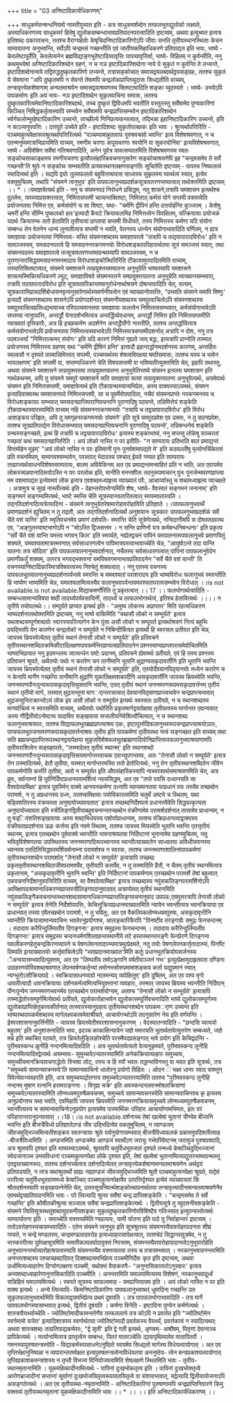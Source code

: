 +++
title = "03 अनिष्टादिकार्यधिकरणम्"

+++
साधुकर्मसन्बन्धनियमो नास्तीयुच्यत इति - अत्र साधुकमर्शब्देन तत्फलभूतद्युलोको लक्ष्यते, अस्याधिकरणस्य साधुकमर्र हितेषु द्युलोकसम्बन्धाभावप्रतिपादनपरत्वादिति द्रष्टव्यम्, अथवा इत्युच्यत इत्यत्र इतिशब्दः प्रकारवचनः, ततश्च वैराग्यहेतोः केषृचिदनिष्टादिकारिणोऽपि जीवाः सनति तृतीयस्थानस्थिताः केचन याम्ययातना अनुभवन्ति, सर्वेऽपि चन्द्रमसं गच्छन्तीति एवं जातीयकमिहाधिकरणे प्रतिपाद्यत इति भावः, भाष्ये - केवलेष्टापूर्तेति, केवलेत्यनेन ब्रह्मविद्याङ्गभूतेष्टादिव्यावृत्तिः पापव्यावृत्तिर्वा, भाष्ये- विहितम् न कुर्वन्तीति, ननु कथमुभयेषां अनिष्टादिकारिशब्देन ग्रहणं, न च नञ इष्टादिकारिशब्देना न्वये ये सुकृतं न कुर्वन्ति ते लभ्यन्ते, इष्टादिशब्देनान्वये तद्विरुद्धदुष्कृतकारिणो लभ्यन्ते, तत्रासङ्कोचात् समासद्वयलब्दार्थद्वयसङ्ग्रहः, ततश्च सुकृतं ये सेवमाना "अपि दुष्कृतमपि न सेवन्ते तेषामपि चन्द्रलोकप्राप्तिव्युदासः सिध्द्यतीति वाच्यम्, तन्त्रावृत्त्येकशेषाणाम् अन्यतमाश्रयेन समासद्वयाश्रयणस्य क्लिष्टत्वादिति शङ्का व्युदस्यते । भाष्ये- उभयेऽपि पापकर्माणः इति अयं भावः- नञ इष्टादिशब्देन सुकृतवाचिना समासः, ततश्च दुष्कृतकारित्वमेवानिष्टादिकारिशब्दार्थः, तच्च दुष्कृतं द्विविधमपि भवतीति वस्तुतस्तु सर्वेषामेव पुण्यकारिणां किञ्चित् निषिद्धकर्तृत्वस्यापि सम्भवेन सर्वेषामपि चन्द्रप्राप्तिसम्भवेन इष्टादिकारिशब्देन र्स्वर्गफलोन्मुखेष्टादिकारिण उच्यन्ते, ताच्छील्ये णिनिप्रत्ययान्तत्वात्, तद्भिन्ना इहानिष्टादिकारिण उच्यन्ते, इति न काऽप्यनुपपत्तिः । दत्तपूते उच्येते इति - इष्टादिशब्दः सुकृतोपलक्षकः इति भावः । श्रुत्यर्थापत्तिरिति - पञ्चमाहुत्यपेक्षारूपश्रुत्यर्थापत्तिरित्यर्थः "पञ्चम्यामाहुतावापः पुरुषवचसो भवन्ति' इत्य विशेषश्रवणात्, न च एतन्मनुष्यमात्राभिप्रायमिति वाच्यम्, रमणीय चरणाः कपूयचरणाः श्वयोनिं वा सूकरयोनिंवा' इत्यविशेषश्रवणात्, भाष्ये - अविशेषेण सर्वेषां गतिश्रवणादिति, अनेन पूर्वत्र यावत्सम्पातमिति विशेषश्रवणस्य स्वतः सङ्कोचसाकाङ्क्षस्य रमणीयचरणा इत्यौपसंहारिकवचनानुसारेण सङ्कोचाश्रयणेपि इह "चन्द्रमसमेव ते सर्वे गच्छन्ती'ति श्रुतेः न सङ्कोचः सम्भवतीति प्रत्यवस्थानलक्षणसङ्गतिः सूचितेति द्रष्टव्यम् - पापस्य निष्फलत्वं स्यादित्यर्थ इति । यद्यपि द्वयोः तुल्यफलत्वे बहुवित्तव्ययास साध्यस्य सुकृतस्य व्यर्त्थत्वं स्यात्, इत्येव वक्त्तुमुचितम्, तथापि "संयमने त्वनुभूय' इति पापफलानुभवप्रदर्शकसूत्रावतरणभाष्यत्वात् तथोक्त्तमिति द्रष्टव्यम् ।। * ।।यमाज्ञयेत्यर्थ इति - ननु च संयमनपदं निरोधने प्रसिद्धम्, नतु शासने,तत्रापि यमशासन इत्यर्थश्च दुर्ल्लभः, यमस्याप्रसक्त्तत्वात्, निमित्तसप्तमी चात्यन्तक्लिष्टा, निमित्तात् कर्मसं योगे सप्तमी वक्त्तव्येति प्रयोजनतया निमित्त एव, कर्मसंयोगे च सा शिष्टा, यथा- "चर्मणि द्वीपिनं हन्ति दत्तयोर्हन्ति कुञ्जरम् । केशेषु चमरीं हन्ति सीम्नि पुष्कलको हतः'इत्यादौ कैयटे क्रियाफलमिह निमित्तत्वेन विवक्षितम्, यत्क्रियायाः प्रयोजकं यदर्थः क्रियारम्भः ततो हेताविति तृतीयायां प्राप्तायां सप्तमी विधीयते, तस्य निमित्तस्य कर्मणा यदि संयोगः सम्बन्धः तेन वेतनेन धान्यं लुनातीत्यत्र सप्तमी न भवति, वेतनस्य धान्येन संयोगाभावादिति वर्णितम्, न ह्यत्र यमाज्ञायाः प्रयोजनतया निमित्तत्व- मस्ति संयमनशब्दस्य यमाज्ञापरत्वे "तत्रापि च तद्ययापारादविरोधः' इति न सामञ्जस्यम्, यमसदनपरत्वे हि यमसदननरकगमनयोः विरोधशङ्कापरिहारार्थतया सूत्रं समञ्जसं स्यात्, तथा संयमनपदस्य यमाज्ञापरत्वे तत्सूत्रावतरणभाष्यग्रन्थस्यापि सामञ्जस्यम्, न च पुराणान्तरसिद्धयमसदनगमनमादाय विरोधाशङ्कोत्थितिरिति टीकायामुपपादितमिति वाच्यम्, तस्यातिक्लिष्टत्वात्, संयमने यमशासने तत्प्रयुक्त्तयमयातना अनुभूयेति भाष्यस्यापि यमशासने शासत्यस्मिन्नित्यधिकरणे ल्युट्, यमाज्ञाविषये संयमनपत्तने यमप्रयुक्त्तयातना अनुभूयेति व्याख्यानसम्भवात्, तत्रापि तदयापारादविरोध इति सूत्रावतारिकाभाष्यानुरोधेनार्थाश्रयणे दोषाभावादिति चेत्, सत्यम्, सूत्रकाराभिप्रायदर्शिबोधायनवृत्यनुसारेणार्थस्यवर्णनीयत्वेन एवं व्याख्यानोपपत्तिः, "प्रभवति संयमने ममापि विष्णुः' इत्यादौ संयमनशब्दस्य शासनेऽपि प्रयोगदर्शनात् संयमनीयशब्दस्य यमपुरवाचित्वेऽपि संयमनशब्दस्य यमपुरवाचित्वप्रसिध्द्यभावाच्च परिपाल्यमानतया यमाज्ञायाः फलत्वेन निमित्तत्वसम्भवात्, कर्मसंयोगाभावेऽपि सप्तम्या नानुपपत्तिः, अन्तर्द्धौ येनादर्शनमित्यत्र अन्तर्द्धिर्व्यवधानम्, अन्तर्द्धौ निमित्त इति निमित्तसप्तमीति व्याख्यातं वृत्तिकारैः, अत्र हि इच्छाकर्मण अदर्शनेन अन्तर्द्धेर्योगो नास्तीति, ततश्च अन्तर्द्धावित्यत्र कर्मसंयोगाभावेऽपि प्रयोजनतया निमित्तत्वस्याभावेऽपि निमित्तमात्रसप्तमीदशर्नात् अत्रापि न दोषः, ननु तत्र पदमञ्जर्यां "निमित्तात्कमर् संयोगः' इति यदि कारणं निमित्तं गृह्यते जाव् बद्धः, इत्यत्रापि प्राप्नोति तस्मात् प्रयोजनस्य निमित्तस्य ग्रहणम् यथा "चर्मणि द्वीषिनं हन्ति' इत्यादौ इहान्तर्द्धानमदर्शनस्य कारणम्, अन्तर्हितः स्वल्वसौ न दृश्यते तस्मान्निमित्तात् सप्तमी, पञ्चम्यर्थस्य शेषत्वविवक्षया षष्ठीसमासः, ततश्च यस्य च भावेन भावलक्षणम्' इति सप्तमी वा, सप्तम्यधिकरणे चेति विषयसप्तमी वा भविष्यतीत्युक्त्तमिति चेत्, इहापि तथास्तु, अथवा संयमने यमशासने तत्प्रयुक्त्ततया तत्प्रयुक्त्तयातना अनुभूयेतिभाष्ये संयमन इत्यस्य यमशासन इति नार्थकथनम्, अपि तु संयमने यमपुरे यमशासने सति यमाज्ञायां सत्यां तत्प्रयुक्त्तयातना अनुभूयेत्यर्थः, अयमेवार्थः संयमन इति निमित्तसप्तमी, यमाज्ञयेत्यर्थ इति टीकाग्रन्थस्याप्यभिप्रेतः, अस्य वाक्यस्याऽयमर्थः, संयमन इत्यादिवाक्यस्थ यमशासनपदे निमित्तसप्तमी, सा च पूवर्मेवोपपादिता, नचैवं संयमनप्राप्तेः नरकगमनस्य च विरोधशङ्कायाः सम्भवात् यमसदनप्राप्तिपराणिवचनानि पुराणादिषु पठ्यन्ते, तन्निमित्तेयं शङ्केति टीकाग्रन्थास्वारस्यमिति वाच्यम् नहि संयमननरकगमनयोः "तत्रापि च तद्वयापारादविरोध' इति विरोध आशङ्कय परिहृतः, अपि तु यमगृहनरकगमनयोः संयमने' इति सूत्रे यमपुरप्रवेश एव उक्त्तः, न तु सदनप्रवेशः, ततश्च सूत्रप्रतिपाद्येन विरोधासम्भवात् यमसदनप्राप्तिवचनानि पुराणादिषु पठ्यन्ते', तन्निबन्धनेयं शङ्केति ग्रन्थस्सङ्गच्छते, इत्थं हि तत्रापि च तद्वयापारादविरोधः' इत्यस्य शङ्काभाष्यं, ननु सप्तसु लोकेषु सञ्चरतां गच्छतां कथं यमसदनप्राप्तिरिति । अयं लोको नास्ति न पर इतीति- "न साम्परायः प्रतिभाति बालं प्रमाद्यन्तं वित्तमोहेन मूढम्' "अयं लोको नास्ति न परः इतिमानी पुनः पुनर्वशमापद्यते मे' इति कठवल्लीषु मृत्योनर्चिकेतसं प्रति वचनमिदम्, सम्यगवश्यम्भावेन, परस्तात् भेदादस्य पश्चात् ईयते गम्यत इति साम्परायः तत्प्राप्त्यर्थसाधनविशेषस्साम्परायः, बालम् अविवेकिनम् अत एव प्रमाद्यन्तमनवहितं प्रति न भाति, अत एवायमेव लोकस्त्र्यन्नपानादिरूपोऽस्ति न परः परलोक इति, मानीति मननशीलः तदनुरूपमाचरन् पुनः पुनर्जन्ममरणप्राप्त्या मम वशमापद्यत इत्येवमयं लोक इत्यत्र एवशब्दमध्याहृत्य व्याख्यातं परैः, आचार्य्यास्तु च शब्दमध्याहृत्य व्याचक्षते । अत्रामुत्र च सुखं नास्तीत्यर्थः इति - देहान्तरोपभोग्यमिति शेषः, भाष्ये- वैवस्वतं सङ्गमनं जनानाम्' इति सङ्गमनं सङ्गम्यमित्यर्थः, भाष्टे स्मन्ति चेति सूत्रस्यानवतारितत्वात् स्वयमवतारयति । तद्गतिदर्शनादित्यत्रेत्यादिना - संयमने त्वनुभूयेतरेषामारोहावरोहाविति प्रतिज्ञाते ।।पापफलानुभवार्थे प्रमाणप्रदर्शनं ह्युचितम् न तु तद्रतौ, अतः तद्गतिदर्शनादित्यर्थे अनुशयानः सूत्रकारः पापफलनुभवप्रदर्शकं सर्वे चैते वशं यान्ति' इति स्मृतिवचनमेव प्रमाणं दर्शयति- स्मरन्ति चेति सूत्रेणेत्यर्थः, नन्विदानीमपि स दोषस्तदवस्थ एव, "अङ्गुलस्याष्टभागोऽपि न "सोऽस्ति द्विजसत्तम । न सन्ति प्राणिनो यत्र कर्मबन्धनिबन्धनाः' इति प्रकृत्य "सर्वे चैते वशं यान्ति यमस्य भगवन् किल' इति स्मर्य्यते, नह्येतद्वचनं पापिनं यमयातनारूपफलानुभवे प्रमाणयितुं शक्यते, यमवश्यतामात्रस्मरणात् सर्वसाधारणत्वेन पापिमात्रपरत्वाभावाच्चेति चेन्न, "आयुषोऽन्ते तदा यान्ति यातनाः तत्र चोदिता' इति पापफलयातनानुभवदर्शनात्, नचैतस्य सर्वसाधारणत्वात् पापिनां पापफलानुवेदेन प्रमाणीकर्तुं शक्यम्, उत्तरत्र भगवद्भक्त्तानां यमविषयगमनाभावप्रतिपादनेन "सर्वे चैते वशं यान्ती' ति वचनस्यानिष्टादिकारिमात्रविषयत्त्वस्य निश्चेतुं शक्यत्वात् । ननु एतस्य वचनस्य पापफलभूतयातनानुभवप्रदर्शनपर्यन्तवे स्मरन्ति च यमवश्यतां पराशरादय इति भाष्यविरोधः फलानुभवं स्मरन्तीति हि भाष्येण भाष्यमिति चेन्न, यमवश्यतामित्यस्यैव फलानुभवपर्यन्तयमवश्यतापरत्वसम्भवेन विरोधात् ।।is not available.is not available.विद्याकमर्णोरिति तु प्रकृतत्वात् ।। 17 ।। फलभोगार्थत्वादिति - सम्बन्धसामान्यविषया षष्ठी तादर्थ्यपर्यवसायिनी, तादर्थ्यं च तत्फलभोगार्थत्वं, इतिश्च हेतावित्यर्थः ।।।। न तृतीये तयोपलब्धेः।। सम्पूर्यते प्राप्यत इत्यर्थ इति - "अमुष्य लोकस्य अप्राप्तार' मिति रंहत्यधिकरण भाष्यदर्शनात्तथोक्त्तमिति द्रष्टव्यम्, ननु भाष्ये वाकिमिति "यथासौ लोको न सम्भूर्यते' इत्यत्र यथाशब्दसम्पूर्णशब्दयोः स्वारस्यपरित्यागेन केन पुंसा असौ लोको न सम्पूयर्त इत्यर्थाश्रयणं नित्यं बहुभिः प्रयद्भिरपि येन कारणेन चन्द्रलोको न सम्पूर्यते न निबिन्दीर्कियत इत्यर्थो हि स्वरसतः प्रतीयत इति चेन्न, जायस्व भ्रियस्वेत्येतत् तृतीयं स्थानं तेनासौ लोको न सम्पूर्यते' इति प्रतिवचने तृतीयस्थानशब्दितक्रमिकीटादिलक्षणपापकर्मभिरप्राप्यत्वप्रतिपादनेन प्रश्नस्याप्यप्राप्तपरत्वमेवोचितमिति भाष्याभिप्रायात ननु इदमन्धस्य जात्यन्धेन यष्टेः प्रदानम्, प्रतिवचने ह्येवमर्थः प्रतीयते, एवं हि तस्य प्रश्नस्य प्रतिवचनं श्रूयते, अथैतयोः पथोः न कतरेण चन तानीमानि भूतानि क्षुद्राण्यसकृदावर्त्तीनि इति भूतानि भवन्ति जायस्व भ्रियस्वेत्येतत् तृतीयं स्थानं तेनासौ लोको न सम्पूर्यते' इति, एतयोर्देवयानपितृयानयोः मध्येन कतरेण च न केनापि मार्गेण गच्छन्ति तानीमानि क्षुद्राणि यूकालिक्षमशकादीनि असकृदावर्त्तीनि जायस्व भ्रियस्वेति भवन्ति, जननमरणपौनःपुन्यरूपासकृदावृत्तियुक्त्तानि भवन्ति, एतत् तृतीयं स्थानं जननमरणरूपमसकृदावर्त्तनम् तृतीयं स्थानं तृतीयो मार्गः, तस्मात् क्षुद्रजन्तूनां मागर्ान्तरसत्वात् देवयानपितृयाणप्राप्त्यभावेन चन्द्रप्राप्त्यभावात् क्षुद्रजन्तुभिराक्रान्तोऽयं लोक इव असौ लोको न सम्पूर्यत इत्यर्थः स्वस्सतः प्रतीयते, न च स्थानशब्दस्य मागर्वाचित्वं न स्वरसमिति वाच्यम्, अथैतयोः पथोरिति प्रकृतमार्गद्वयापेक्षया तृतीयत्वस्य मार्गान्तर एवान्वयात् अस्य गौर्द्वितीयोऽन्वेष्टव्य यादाविव सङ्खयाया सजातीयनिवेशित्वौचित्यात्, न च स्थानशब्दः फलानुभवाश्रयपरः, ततश्च विद्याफलभूतब्रह्मप्राप्त्याश्रय एकः, इष्टापूर्त्तादिफलानुभवरूपचन्द्रप्राप्त्याश्रयोऽपरः, पाप्यफलभूतजनामरणरूपासकृदावर्त्तनाश्रयः तृतीय इति पापकर्मणां तृतीयस्था नत्वं सङ्गच्छत इति वाच्यम् तथा सति ब्रह्मचन्द्रप्राप्तिरूपस्थानद्वयापेक्षया सुकृतविशेषफलभूतब्राह्मणादियोनिप्राप्तिरूपफलानुभवाश्रयाणामपि तृतीयराशित्वेन सङ्ग्रहापत्तेः, "तस्मादेतत् तृतीयं स्थानम्' इति स्थानशब्दो जननमरणपौनःपुन्यरूपासकृदावृत्तिरूपमार्गान्तरवाचक एवाभ्युपगन्तव्यः, अतः "तेनासौ लोको न सम्पूर्यते' इत्यत्र तेन तस्मादित्यर्थः, हेतौ तृतीया, यस्मात् मार्गान्तरमस्ति ततो हेतोरित्यर्थः, ननु तेन तृतीयस्थानशब्दितेन जीवेन पापकर्मणोति कर्त्तरि तृतीया, अतो न सम्पूर्यत इति औपसंहारिकस्यापि नास्वरसार्थसमाश्रयणमिति चेत्, अत्र व्रूमः, सर्वनाम्नां हि पूर्वनिर्दिष्टप्रधानपरामर्शित्वं न्यायसिद्धम्, अत एव "तप्ते पयसि दध्यानयति सा वैश्वदेव्यामिक्षा' इत्यत्र पूवर्स्मिन् वाक्ये आनयनकर्मणा दध्नापि व्याप्यमानतया यत्प्रधानं पयः तस्यैव तच्छब्देन परामर्शः, न तु अप्रधानस्य दध्नः, ततश्चामिक्षयाः पयोविकारत्वमिति चतुर्थे अष्टमे च स्थितम्, यथा षड्विशतिरस्य वंक्रयस्ता अनुष्ठयोच्यावयतात्' इत्यत्र तच्छब्दनिर्देश्यत्वं प्रधानस्यैवेति सिद्धवत्कृत्यता अनुष्ठयोच्यावता इति स्त्रीलिङ्गद्वितीयाबहुवचनान्ततच्छब्देन वंक्रीणामेव परामर्शदर्शनात् तासामेव प्राधान्यम्, न तु षड्िवंशतिशङ्खयायाः अस्य शब्दाभिधेयस्य पशोर्वाप्राधान्यम्, ततश्च वंक्रिप्रधानत्वाद्वाक्यस्य वंक्रीयताप्रदर्शनाय ऊहः कर्त्तव्य इति नवमे स्थितम्, ततश्च जायस्व मियस्वेति भूतानि भवन्ति एतत्तृतीयं स्थानम्, इत्यत्र एतच्छब्देन पूर्ववाक्ये भवन्तीति भावनाश्रयतया निर्दिष्टानां भूनानामेव ग्रहणमुचितम्, नतु भवितृविशेषणतया उपस्थितस्य जननमरणादिरूपभवनस्य भवन्तीत्याख्यातेन साध्यतया अविधीयमानस्य भवनस्य एतदितिसिद्धपरमर्शिसर्वनाम्ना परामर्शश्च न स्वरसः, ततश्च जननमरणाशालिनांपापकर्मणां तृतीयस्थानशब्देन परामर्शात् "तेनासौ लोको न सम्पूर्यते' इत्यत्रापि तच्छब्दः प्रकृततृतीयस्थानशब्दितजीवपरामर्श्येव, तृतीयापि कतर्येव, न तु तस्मादिति हैतौ, न चैतम् तृतीयं स्थानमित्यत्र प्रकृतानाम्, "असकृदावृत्तीनि भूतानि भवन्ति' इति निर्दिष्टानां पापकर्मणाम् एतच्छब्देन परामर्शे तेषां बहुत्वात् एकवचननिर्देशानुपपत्तिरिति वाच्यम्, सा वैश्वदेव्यामिक्षा' इत्यत्र तच्छब्दस्य नपुंसकलिङ्गपरामर्शिनोऽपि आमिक्षापदसामानाधिकरण्यप्राप्तस्त्रीलिङ्गपदानुवादवत् अत्राप्येतत् तृतीयं स्थानमिति नपुंसकलिङ्गैकवचनान्तस्थानशब्दसामानाधिकरण्यप्राप्तलिङ्गवचनानुवाद उपपन्नः,एवमुत्तरत्रापि तेनासौ लोको न सम्पूर्यते' इत्यत्र तेनेति निर्देशोपपत्तिः, केचित्तुक्रियाप्रधानमाख्यातमिति न्यायेन भवन्तीत्यत्र भवनक्रियाया एव प्राधान्यात् तस्या एवैतच्छब्देन परामर्शः, न तु भवितुः, अत एव वैकल्पिकलोण्मध्यमपुरुषः, असकृदावृत्तीनि भवन्तीति क्रियासामान्यवाचिनः भवतेरनुप्रयोगश्च, आलङ्कारिकैरपि "पिनष्टीव तरङ्गाग्रैः समुद्रः फेनचन्दनम् । तदादाय करैरिन्दुर्लिम्पतीव दिगङ्गनाः' इत्यत्र समुद्रस्य फेनचन्दनम् । तदादाय करैरिन्दुर्लिम्पतीव दिगङ्गनाः' इत्यत्र समुद्रस्य चन्दनधर्मणशिलाप्रान्तस्थानीये तटे हस्तस्थानतरङ्गैः फेनप्रेरणे दिगङ्गना घवलीकरणहेतुचन्द्रकिरणव्यापने च पेषणलेपनतादात्म्यमात्रमुत्प्रेक्ष्यते, नतु तयोः पेषणलेपनकर्त्तृतादात्म्यं, पिनष्टि लिम्पति इत्याख्यातयोः कर्त्तृवाचित्वेऽपि "भावप्रदानमाख्यात'मिति कर्तुः प्रधानभूतक्रियोपसर्जनस्य ैअन्वयासम्भवादित्युक्त्तम्, अत एव "लिम्पतीव तमोऽङ्गानि वर्षतीवाञ्जनं नभः' इत्युत्प्रेक्षामुदाहृतवता दण्डिना उदाहरणयोरिवशब्दश्रवणात् लेपनवर्षणकर्तृभ्यां तमोनभसोरुपमामाशङ्कय कर्ता यद्युपमानं स्यात् न्यग्भूतोऽसौक्रियापदे । स्वक्रियासाधनव्यग्रो नालमन्यद् व्यपेक्षितुम्' इति दूषितम्, अत एव पश्य मृगो धावतीत्यादौ धावनक्रियायाः दर्शनकर्मत्वमित्यभियुक्त्तानां व्यवहारः, तस्मात् जायस्व म्रियस्व भवन्तीति निर्दिष्टम् पौनःपुन्येन जननमरणभवनमेव एतच्छब्देन परामर्शयोग्यम्, अतश्च "तेनासौ लोको न सम्भूर्यते' इत्यत्रापि तस्माद्धेतोरसम्पूर्णमित्येवार्थः प्रतीयते, द्युलोकारोहाभावेन द्युलोकासम्पूर्त्तिवचनादिति भाष्ये द्युलोकासम्पूर्णस्य द्युलोकाप्राप्तिहेतुकत्वकीर्तनात् तत्स्वारस्यानुग्रहाय तृतीयस्थानशब्देन पापकमर्ाण उच्यन्त इति भाष्यस्थपापकर्मशब्दस्य मार्गलक्ष्यकत्वमेवाश्रीयते, आचार्यगन्थोऽपि तदनुसारेण नेय इति वर्णयन्ति । ईश्वरशासनानुवर्त्तिनीति - जायस्व भ्रियस्वेतीश्वरशासनानुकरणम् । वेदस्वातन्त्रादिति - "छन्दसि व्यत्ययो बहुलम्' इति अनुशासनादिति भावः, इदञ्च काकाक्षिन्यायेन जज्ञे ममारयति भूतार्थतावेत्युत्तरेण सम्बध्यते, जज्ञे मभ्रे इति क्कचित् पठ्यते, तत्र भ्रियतेर्लुङ्लिङोश्चेति परस्मैपदप्रसङ्गात् भावे प्रयोग इति केचिद्वदन्ति - पुरीमवस्कन्ध ळुनीहि नन्दनमित्यादिवदिति । अत्र भूतार्थतावेत्यतो वेत्यनुकृष्यते, पुरीमवस्कन्द लुनीहि नन्दनमित्यादिवद्वेत्यर्थः अयम्भावः- सुमुच्चयेऽन्यतरस्यामिति अनेकक्रियाव्याहारः समुच्चयः, समुच्चीयमानक्रियावचनाद्धेतोः विभाषा लोट्, तस्य च हि स्वौ भवतः तद्धम्भाविनस्तु वा भवत इति सूत्रार्थः, तत्र "समुच्चये सामान्यवचनस्ये'ति सामान्यवाचिनो धातोरनु प्रयोगो विहितः । ओदन ं भक्ष्व धानाः रवाद सक्त्तून् पिवेत्येवाभ्यवहरति इति, अत्र समुच्चयद्योतनाय समुच्चयेऽन्यतरस्यामिति ततश्च "पुरीमवस्कन्द लुनीहि नन्दनम् मुषाण रत्नानि हरामराङ्गनाः । विगृह्य चक्रे' इति अवस्कन्दनलवनमोषलक्रियाणां समुच्चयेऽन्यतरस्यामिति लोण्मध्यमपुरुषैकवचनम्, समुच्चये सामान्यवचनस्येति सामान्यवाचिनश्च कृ इत्यस्य अनुप्रयोगश्च यथा भवति, एवमिहापि जायस्व भ्रियस्वेति जननमरणक्रियासमुच्चये लोण्मध्यमपुरुषैकवचनम्, भवन्तीत्यस्य च सामान्यवाचिनोऽनुप्रयोग इत्ययमेव पारमार्थिकः परिहारः आचार्याणामभिमतः, इतः परं परिहारान्तरानुपन्यासात् ।।18।।is not available.दर्शनाच्च तेषां खल्वेषां भूतानां त्रीण्येव बीजानि भयन्ति इति बीजत्रैविध्ये प्रतिज्ञातेऽण्डं जीव उद्भिदित्येव वकतुमुचितम्, न त्वाण्डजम् जीवजमुद्भिज्जमित्यतीशङ्कय स्वतन्त्रायाः श्रुतेः पर्यनुयोगासम्भवात् बीजत्रैविध्यफलकं प्रकारमुपदिशतीत्याह -बीजत्रैविध्यमिति । अण्डजमिति अण्डजमेव आण्डजं स्वार्थेऽण जरायुः गर्भपरिवेष्टनम् जरायुजं पुरुषपश्वादि, अत्र श्रुतावपि दृश्यत इति भाष्यस्याऽयमर्थः, श्रुतावपि चतुर्विधभूतजातं दृश्यते तन्मध्ये केषाञ्चिदुद्भिज्जानां स्वेदजानाञ्च उभयविधानां पञ्चमाहुत्यनपेक्षा लोके दृश्यत इति, तेषां खल्वेषां भूतानामित्याद्युत्तरभाष्यग्रन्थस्तु एतद्वयाख्यानरूपः, ततश्च दर्शनाच्चेत्यत्र दर्शनादित्येतत् तन्त्रावृत्त्येकशेषाणामन्यतमाश्रयणेन अर्थद्वयं प्रतिपादयति, न त्वत्र यथाश्रुतार्थो ग्राह्यः नह्याण्डजं जीवजमुद्भिज्जमिति श्रुतौ पञ्चमाहुत्यनपेक्षा श्रूयते, यद्येवं पररीत्या चतुर्विधभूतग्राममध्ये केषाञ्चित् पञ्चमाहुत्यनपेक्षयैव उत्पत्तिर्दृश्यत इत्येवं व्याख्यायतां किं श्रौतदर्शनस्यापि सङ्ग्रहयत्नेनेति चेत्, उत्तरसूत्रनिवर्त्थशङ्कोत्थापनार्थतया तन्त्रावृत्त्यादीनामन्यतमाश्रयणेनैव एवमर्थद्वयप्रतिपादनमिति भावः - परे त्वित्यादि श्रुत्या सर्वेषां चन्द्र प्राप्तिशङ्केति । "चन्द्रमसमेव ते सर्वे गच्छन्ति' इति कौषीतकीश्रुत्या सञ्जाता सर्वेषां चन्द्रप्राप्तिशङ्केत्यर्थः । द्वितीयसूत्रे तु व्युदसनीयशङ्केति - संयमने त्वितिसूत्रस्थतुशब्दव्युदसनीयशङ्का सुकृतदुष्कृतकारिणोरविशिष्टैव गतिःस्यात् इत्युपन्यस्तेत्यर्थः याम्यार्यातना इति । यमाच्चेति वक्त्तव्यमिति ण्यप्रत्ययः, यामी र्यातना इति पाठे तु निर्वाहान्तरं द्रष्टव्यम् । ततोऽवरोहणस्यचासम्भवादिति - एतेन संयमने त्वनुभूय इति सूत्रश्रुतस्य संयमनस्यैवावरोहापादनता शीघ्रं गम्यते, न चन्द्रे मण्डलस्य, चन्द्रमण्डलादवरोह इत्यध्याहारसापेक्षत्वात्, ततश्चेदं सिद्धान्तसूत्रमेव, न तु भास्कररीत्या पूर्वपक्षसूत्रमिति भामतीकल्पतर्वादावुक्त्तं निरस्तम्, संयमनस्यैवावरोहापादानत्वेऽनुभूयारोहेति अनुभवानन्तर्भाव्यारोहाश्रयत्वस्यापि संयमनस्यैव वक्त्तव्यतया तस्य च तत्रासम्भवात् । नरकानुभवादनन्तरमिति अनन्तरशब्दस्य पश्चाच्छब्दादिवत् दिक्शब्दत्वमभिप्रेत्य पञ्चमीनिर्देशः कृत इति द्रष्टव्यम्, अथवा उर्ध्वमित्यध्याहारेण दिग्योगलक्षणा पञ्चमी, यथोक्त्तं वैयाकरणैः- "अनुनासिकात्परोऽनुस्वारः' इत्यत्र अन्यशब्दाध्याहारेणानुनासिकादिति पञ्चमीति । अनन्तरमिति यमालयमित्यस्य विशेषणं, नरकानुभवादूर्ध्वं सन्निहितं यमालयमित्यर्थः । स्वमते सूत्रस्य साफल्यमाह - यमप्राप्तिवाक्य इति । अयं लोको नास्ति न पर इति वाक्य इत्यर्थः । अन्ये त्वित्यादि- किमनिष्टादिकारिणः पापफलानुभवाथर्ं धूमादिना गच्छन्ति उत सुकृतफलानुभवार्थमिति विकल्पद्वयमभिप्रेत्य प्रथमं दूषयति । तत्र पापफलभोगाभावादिति - तत्र मार्गे पापफलभोगस्यासम्भवात् इत्यर्थः, द्वितीयं दूषयति । कर्मणा विनेति - इष्टादिना पुण्येन कर्मणेत्यर्थः । शास्त्रावैयर्थ्याच्चेति - ज्योतिष्टोमादीकामन्तरेणैव तत्फललाभे तत्र कोऽपि न प्रवर्त्तत इति "ज्योतिष्टोमेन स्वर्गमामो यजेत' इत्यादिशात्रस्य स्वर्गार्थतया ज्योतिष्टोमादौ प्रवर्तकस्य वैयर्थ्यं, प्रवर्त्तकत्वं न स्यादित्यथर्ः अथवा शास्त्रशब्दः तत्प्रतिपाद्यकर्मपरः, "द्वे सृती' इति द्वे गती इत्यर्थः, अृणवम्- अश्रौषम्, पितृणां देवानाञ्च प्रापिकेत्यर्थः । मर्त्यानामित्यत्र प्राप्तृत्वेन सम्बन्धः, पितरं मातरञ्चेतिः द्यावापृथिव्यावेव मातापितरौ । गमनस्यापुरुषतन्त्रस्येति - विद्याकर्मरूपसाधनेऽनुष्ठिते स्वयमेव सिध्द्यतो मार्गस्य विधेयत्वायोगात् । अत एव तृप्तिर्भक्षानुनिष्पन्ना न व्यपारान्तरमपेक्षत इत्यपुरुषतन्त्रत्वेनाविधेयतया अननुष्ठेय- त्वेन बन्त्रप्रकाश्यत्वायोगात् तृप्तिप्रकाशकमन्त्रांशस्य न तृप्तौ विभज्य विनियोज्यत्वमिति शेषलक्षणे स्थितमिति भावः - तृतीय-स्थानमृतानामिति । यूकमक्षिकादीनामित्यर्थः - पापिनां दुःखभोकतृत्व इति । पापिनां दुःखभोक्त्तृत्वे आरोगभ्राजादीनां सप्तानां सूर्याणां दुःखभोजयितृत्वरूपयातयितृत्वे वा संशयाभावात्, यद्वेत्यादि द्वितीयायोजनाऽपि असङ्गतेत्यर्थः । अत एव तृतीयस्था-नमृतानामिति - अनिष्टादिकारिणां पुरुषाणामपि चन्द्रप्राप्तिनिवारणे किमु वक्त्तव्यं तृतीयस्थनमृतानां यूकमक्षिकादीनामिति भावः ।। * ।। ।। इति अनिष्टादिकार्यधिकरणम् ।।